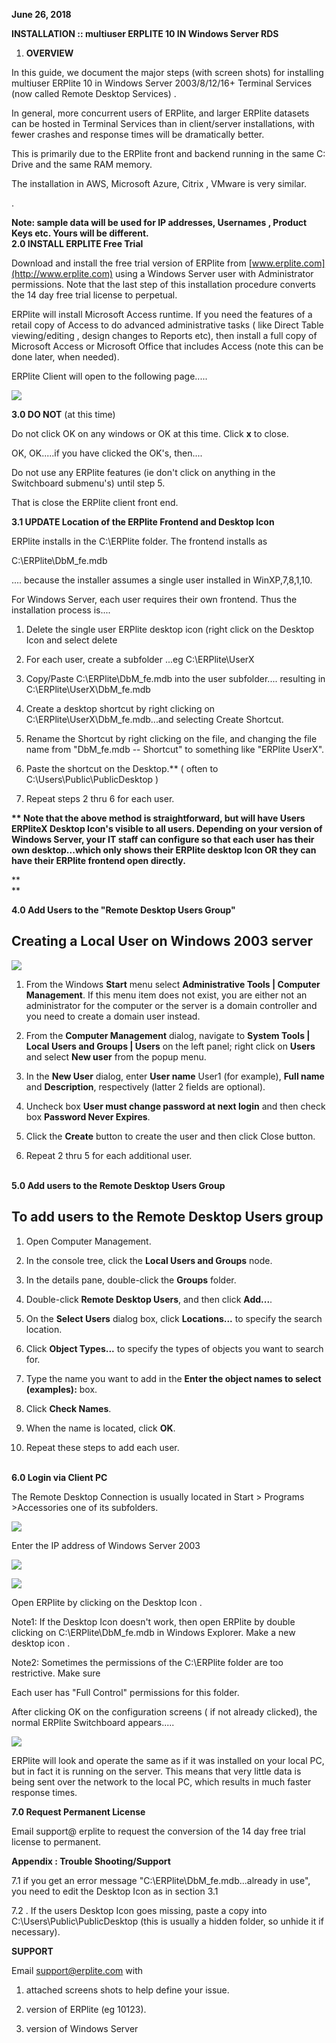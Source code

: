 **June 26, 2018**

**INSTALLATION :: multiuser ERPLITE 10 IN Windows Server RDS**

1.  **OVERVIEW**

In this guide, we document the major steps (with screen shots) for
installing multiuser ERPlite 10 in Windows Server 2003/8/12/16+ Terminal
Services (now called Remote Desktop Services) .

In general, more concurrent users of ERPlite, and larger ERPlite
datasets can be hosted in Terminal Services than in client/server
installations, with fewer crashes and response times will be
dramatically better.

This is primarily due to the ERPlite front and backend running in the
same C: Drive and the same RAM memory.

The installation in AWS, Microsoft Azure, Citrix , VMware is very
similar.

.

**Note: sample data will be used for IP addresses, Usernames , Product
Keys etc. Yours will be different.\
2.0 INSTALL ERPLITE Free Trial**

Download and install the free trial version of ERPlite from
[www.erplite.com](http://www.erplite.com) using a Windows Server user
with Administrator permissions. Note that the last step of this
installation procedure converts the 14 day free trial license to
perpetual.

ERPlite will install Microsoft Access runtime. If you need the features
of a retail copy of Access to do advanced administrative tasks ( like
Direct Table viewing/editing , design changes to Reports etc), then
install a full copy of Microsoft Access or Microsoft Office that
includes Access (note this can be done later, when needed).

ERPlite Client will open to the following page.....

![](media/image1.png)

**3.0 DO NOT** (at this time)

Do not click OK on any windows or OK at this time. Click **x** to close.

OK, OK.....if you have clicked the OK's, then....

Do not use any ERPlite features (ie don't click on anything in the
Switchboard submenu's) until step 5.

That is close the ERPlite client front end.

**3.1 UPDATE Location of the ERPlite Frontend and Desktop Icon**

ERPlite installs in the C:\\ERPlite folder. The frontend installs as

C:\\ERPlite\\DbM_fe.mdb

.... because the installer assumes a single user installed in
WinXP,7,8,1,10.

For Windows Server, each user requires their own frontend. Thus the
installation process is....

1.  Delete the single user ERPlite desktop icon (right click on the
    Desktop Icon and select delete

2.  For each user, create a subfolder ...eg C:\\ERPlite\\UserX

3.  Copy/Paste C:\\ERPlite\\DbM_fe.mdb into the user subfolder....
    resulting in C:\\ERPlite\\UserX\\DbM_fe.mdb

4.  Create a desktop shortcut by right clicking on
    C:\\ERPlite\\UserX\\DbM_fe.mdb...and selecting Create Shortcut.

5.  Rename the Shortcut by right clicking on the file, and changing the
    file name from "DbM_fe.mdb -- Shortcut" to something like "ERPlite
    UserX".

6.  Paste the shortcut on the Desktop.\*\* ( often to
    C:\\Users\\Public\\PublicDesktop )

7.  Repeat steps 2 thru 6 for each user.

**\*\* Note that the above method is straightforward, but will have
Users ERPliteX Desktop Icon's visible to all users. Depending on your
version of Windows Server, your IT staff can configure so that each user
has their own desktop...which only shows their ERPlite desktop Icon OR
they can have their ERPlite frontend open directly.**

**\
**

**4.0 Add Users to the "Remote Desktop Users Group"**

## Creating a Local User on Windows 2003 server

![](media\image2.png)

1.  From the Windows **Start** menu select **Administrative Tools \|
    Computer Management**. If this menu item does not exist, you are
    either not an administrator for the computer or the server is a
    domain controller and you need to create a domain user instead.

2.  From the **Computer Management** dialog, navigate to **System Tools
    \| Local Users and Groups \| Users** on the left panel; right click
    on **Users** and select **New user** from the popup menu.

3.  In the **New User** dialog, enter **User name** User1 (for example),
    **Full name** and **Description**, respectively (latter 2 fields are
    optional).

4.  Uncheck box **User must change password at next login** and then
    check box **Password Never Expires**.

5.  Click the **Create** button to create the user and then click Close
    button.

6.  Repeat 2 thru 5 for each additional user.

**\
5.0 Add users to the Remote Desktop Users Group**

## To add users to the Remote Desktop Users group

1.  Open Computer Management.

2.  In the console tree, click the **Local Users and Groups** node.

3.  In the details pane, double-click the **Groups** folder.

4.  Double-click **Remote Desktop Users**, and then click **Add\...**.

5.  On the **Select Users** dialog box, click **Locations\...** to
    specify the search location.

6.  Click **Object Types\...** to specify the types of objects you want
    to search for.

7.  Type the name you want to add in the **Enter the object names to
    select (examples):** box.

8.  Click **Check Names**.

9.  When the name is located, click **OK**.

10. Repeat these steps to add each user.

**\
6.0 Login via Client PC**

The Remote Desktop Connection is usually located in Start \> Programs
\>Accessories one of its subfolders.

![](media\image3.png)

Enter the IP address of Windows Server 2003

![](media\image4.png)

![](media\image5.png)

Open ERPlite by clicking on the Desktop Icon .

Note1: If the Desktop Icon doesn't work, then open ERPlite by double
clicking on C:\\ERPlite\\DbM_fe.mdb in Windows Explorer. Make a new
desktop icon .

Note2: Sometimes the permissions of the C:\\ERPlite folder are too
restrictive. Make sure

Each user has "Full Control" permissions for this folder.

After clicking OK on the configuration screens ( if not already
clicked), the normal ERPlite Switchboard appears.....

![](media\image6.png)

ERPlite will look and operate the same as if it was installed on your
local PC, but in fact it is running on the server. This means that very
little data is being sent over the network to the local PC, which
results in much faster response times.

**7.0 Request Permanent License**

Email support@ erplite to request the conversion of the 14 day free
trial license to permanent.

**Appendix : Trouble Shooting/Support**

7.1 if you get an error message "C:\\ERPlite\\DbM_fe.mdb...already in
use", you need to edit the Desktop Icon as in section 3.1

7.2 . If the users Desktop Icon goes missing, paste a copy into
C:\\Users\\Public\\PublicDesktop (this is usually a hidden folder, so
unhide it if necessary).

**SUPPORT**

Email <support@erplite.com> with

1.  attached screens shots to help define your issue.

2.  version of ERPlite (eg 10123).

3.  version of Windows Server
